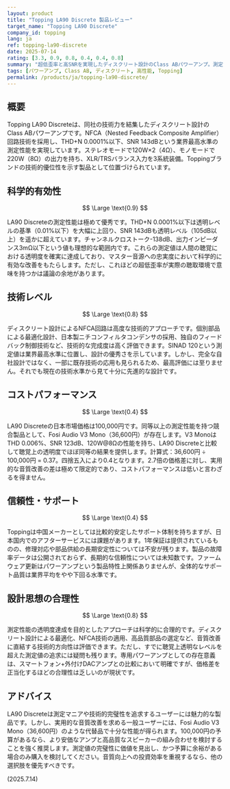 ```yaml
---
layout: product
title: "Topping LA90 Discrete 製品レビュー"
target_name: "Topping LA90 Discrete"
company_id: topping
lang: ja
ref: topping-la90-discrete
date: 2025-07-14
rating: [3.3, 0.9, 0.8, 0.4, 0.4, 0.8]
summary: "超低歪率と高SNRを実現したディスクリート設計のClass ABパワーアンプ。測定性能では業界最高水準を達成するも、価格対性能比で課題を抱える。"
tags: [パワーアンプ, Class AB, ディスクリート, 高性能, Topping]
permalink: /products/ja/topping-la90-discrete/
---
```


## 概要

Topping LA90 Discreteは、同社の技術力を結集したディスクリート設計のClass ABパワーアンプです。NFCA（Nested Feedback Composite Amplifier）回路技術を採用し、THD+N 0.0001%以下、SNR 143dBという業界最高水準の測定性能を実現しています。ステレオモードで120W×2（4Ω）、モノモードで220W（8Ω）の出力を持ち、XLR/TRSバランス入力を3系統装備。Toppingブランドの技術的優位性を示す製品として位置づけられています。

## 科学的有効性

$$ \Large \text{0.9} $$

LA90 Discreteの測定性能は極めて優秀です。THD+N 0.0001%以下は透明レベルの基準（0.01%以下）を大幅に上回り、SNR 143dBも透明レベル（105dB以上）を遥かに超えています。チャンネルクロストーク-138dB、出力インピーダンス3mΩ以下という値も理想的な範囲内です。これらの測定値は人間の聴覚における透明度を確実に達成しており、マスター音源への忠実度において科学的に有効な改善をもたらします。ただし、これほどの超低歪率が実際の聴取環境で意味を持つかは議論の余地があります。

## 技術レベル

$$ \Large \text{0.8} $$

ディスクリート設計によるNFCA回路は高度な技術的アプローチです。個別部品による最適化設計、日本製ニチコンフィルタコンデンサの採用、独自のフィードバック制御技術など、技術的な完成度は高く評価できます。SINAD 120という測定値は業界最高水準に位置し、設計の優秀さを示しています。しかし、完全な自社設計ではなく、一部に既存技術の応用も見られるため、最高評価には至りません。それでも現在の技術水準から見て十分に先進的な設計です。

## コストパフォーマンス

$$ \Large \text{0.4} $$

LA90 Discreteの日本市場価格は100,000円です。同等以上の測定性能を持つ競合製品として、Fosi Audio V3 Mono（36,600円）が存在します。V3 MonoはTHD 0.006%、SNR 123dB、120W@8Ωの性能を持ち、LA90 Discreteと比較して聴覚上の透明度でほぼ同等の結果を提供します。計算式：36,600円 ÷ 100,000円 = 0.37。四捨五入により0.4となります。2.7倍の価格差に対し、実用的な音質改善の差は極めて限定的であり、コストパフォーマンスは低いと言わざるを得ません。

## 信頼性・サポート

$$ \Large \text{0.4} $$

Toppingは中国メーカーとしては比較的安定したサポート体制を持ちますが、日本国内でのアフターサービスには課題があります。1年保証は提供されているものの、修理対応や部品供給の長期安定性については不安が残ります。製品の故障率データは公開されておらず、長期的な信頼性については未知数です。ファームウェア更新はパワーアンプという製品特性上関係ありませんが、全体的なサポート品質は業界平均をやや下回る水準です。

## 設計思想の合理性

$$ \Large \text{0.8} $$

測定性能の透明度達成を目的としたアプローチは科学的に合理的です。ディスクリート設計による最適化、NFCA技術の適用、高品質部品の選定など、音質改善に直結する技術的方向性は評価できます。ただし、すでに聴覚上透明なレベルを超えた測定値の追求には疑問も残ります。専用パワーアンプとしての存在意義は、スマートフォン+外付けDACアンプとの比較において明確ですが、価格差を正当化するほどの合理性は乏しいのが現状です。

## アドバイス

LA90 Discreteは測定マニアや技術的完璧性を追求するユーザーには魅力的な製品です。しかし、実用的な音質改善を求める一般ユーザーには、Fosi Audio V3 Mono（36,600円）のような代替品で十分な性能が得られます。100,000円の予算があるなら、より安価なアンプと高品質なスピーカーの組み合わせを検討することを強く推奨します。測定値の完璧性に価値を見出し、かつ予算に余裕がある場合のみ購入を検討してください。音質向上への投資効率を重視するなら、他の選択肢を優先すべきです。

(2025.7.14)